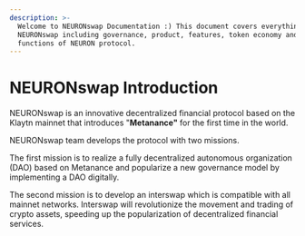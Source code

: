 ```yaml
---
description: >-
  Welcome to NEURONswap Documentation :) This document covers everything about
  NEURONswap including governance, product, features, token economy and
  functions of NEURON protocol.
---
```


# NEURONswap Introduction

NEURONswap is an innovative decentralized financial protocol based on the Klaytn mainnet that introduces "**Metanance"** for the first time in the world.

NEURONswap team develops the protocol with two missions.&#x20;

The first mission is to realize a fully decentralized autonomous organization (DAO) based on Metanance and popularize a new governance model by implementing a DAO digitally.&#x20;

The second mission is to develop an interswap which is compatible with all mainnet networks. Interswap will revolutionize the movement and trading of crypto assets, speeding up the popularization of decentralized financial services.
